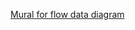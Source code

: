 [Mural for flow data diagram](https://app.mural.co/t/departmentofveteransaffairs9999/m/departmentofveteransaffairs9999/1702671758787/1eee327caf163786a70af458b56128b9e5b3ce2e)
